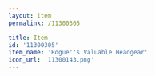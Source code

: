 ```yaml
---
layout: item
permalink: /11300305

title: Item
id: '11300305'
item_name: 'Rogue''s Valuable Headgear'
icon_url: '11300143.png'
---
```

